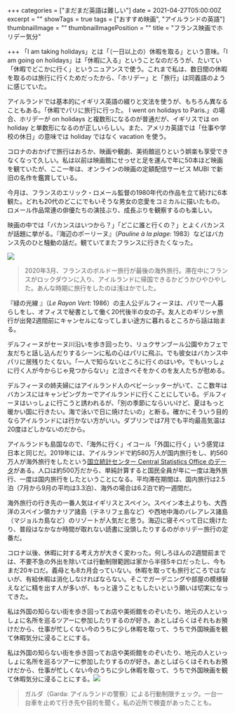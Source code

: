 +++
categories = ["まだまだ英語は難しい"]
date = 2021-04-27T05:00:00Z
excerpt = ""
showTags = true
tags = ["おすすめ映画", "アイルランドの英語"]
thumbnailImage = ""
thumbnailImagePosition = ""
title = "フランス映画でホリデー気分"

+++
「I am taking holidays」とは「（一日以上の）休暇を取る」という意味。「I am going on holidays」は「休暇に入る」ということなのだろうが、たいてい「休暇でどこかに行く」というニュアンスで使う。これまで私は、数日間の休暇を取るのは旅行に行くためだったから、「ホリデー」と「旅行」は同義語のように感じていた。

<!--more-->

アイルランドでは基本的にイギリス英語の綴りと文法を使うが、もちろん異なることもある。「休暇でパリに旅行に行った。 I went on holidays to Paris.」の場合、ホリデーが on holidays と複数形になるのが普通だが、イギリスでは on holiday と単数形になるのが正しいらしい。また、アメリカ英語では「仕事や学校の休日」の意味では holiday ではなく vacation を使う。

コロナのおかげで旅行はおろか、映画や観劇、美術館巡りという娯楽も享受できなくなって久しい。私は以前は映画館にせっせと足を運んで年に50本ほど映画を観ていたが、ここ一年は、オンラインの映画の定額配信サービス MUBI で新旧の名作を鑑賞している。

今月は、フランスのエリック・ロメール監督の1980年代の作品を立て続けに6本観た。どれも20代のどこにでもいそうな男女の恋愛をコミカルに描いたもの。ロメール作品常連の俳優たちの演技ぶり、成長ぶりを観察するのも楽しい。

映画の中では「バカンスはいつから？」「どこに誰と行くの？」とよくバカンスが話題に挙がる。『海辺のポーリーヌ』（_Pauline à la plage_: 1983）などはバカンス先のひと騒動の話だ。観ていてまたフランスに行きたくなった。

![](/images/bordeaux.webp)

> 2020年3月、フランスのボルドー旅行が最後の海外旅行。滞在中にフランスがロックダウンに入り、アイルランドに帰国できるかどうかひやひやした。あんな時期に旅行をしたのは浅はかでした。

『緑の光線 』（_Le Rayon Vert_: 1986）の主人公デルフィーヌは、パリで一人暮らしをし、オフィスで秘書として働く20代後半の女の子。友人とのギリシャ旅行が出発2週間前にキャンセルになってしまい途方に暮れるところから話は始まる。

デルフィーヌがセーヌ川沿いを歩き回ったり、リュクサンブール公園やカフェで友だちと話し込んだりするシーンに私の心はパリに飛ぶ。でも彼女はバカンス中パリに居残りたくない。「一人で知らないところに行くのはいや。でもいっしょに行く人が今からじゃ見つからない」と泣きべそをかくのを友人たちが慰める。

デルフィーヌの姉夫婦にはアイルランド人のベビーシッターがいて、ここ数年はバカンスにはキャンピングカーでアイルランドに行くことにしている。デルフィーヌはいっしょに行こうと誘われるが、「別の季節にならいいけど、夏はもっと暖かい国に行きたい。海で泳いで日に焼けたいの」と断る。確かにそういう目的ならアイルランドには行かない方がいい。ダブリンでは7月でも平均最高気温は20度ほどしかないのだから。

アイルランドも島国なので、「海外に行く」イコール「外国に行く」いう感覚は日本と同じだ。2019年には、アイルランドで約580万人が国内旅行をし、約560万人が海外旅行をしたという[国立統計センター Central Statistics Office のデータ](https://www.cso.ie/en/releasesandpublications/er/hts/householdtravelsurveyquarter4andyear2019/ "CSO")がある。人口は約500万だから、単純計算すると国民全員が年に一度は海外旅行、一度は国内旅行をしたということになる。平均滞在期間は、国内旅行は2.5泊（7月から9月の平均は3.3泊）、海外の場合は6.2泊で約一週間だ。

海外旅行の行き先の一番人気はイギリスとスペイン。スペイン本土よりも、大西洋のスペイン領カナリア諸島（テネリフェ島など）や西地中海のバレアレス諸島（マジョルカ島など）のリゾートが人気だと思う。海辺に寝そべって日に焼けたり、普段はなかなか時間が取れない読書に没頭したりするのがホリデー旅行の定番だ。

コロナ以後、休暇に対する考え方が大きく変わった。何しろほんの2週間前までは、不要不急の外出を除いては行動制限範囲は家から半径5キロだったし、今もまだ20キロだ。義母とも8カ月会っていない。休暇を取っても旅行どころではないが、有給休暇は消化しなければならない。そこでガーデニングや部屋の模様替えなどに精を出す人が多いが、もっと違うこともしたいという願いは切実になってきた。

私は外国の知らない街を歩き回ってお店や美術館をのぞいたり、地元の人といっしょに名所を巡るツアーに参加したりするのが好き。あとしばらくはそれもお預けだから、仕事が忙しくない今のうちに少し休暇を取って、うちで外国映画を観て休暇気分に浸ることにする。

私は外国の知らない街を歩き回ってお店や美術館をのぞいたり、地元の人といっしょに名所を巡るツアーに参加したりするのが好き。あとしばらくはそれもお預けだから、仕事が忙しくない今のうちに少し休暇を取って、うちで外国映画を観て休暇気分に浸ることにする。![](/images/garda.webp)

> ガルダ（Garda: アイルランドの警察）による行動制限チェック。一台一台車を止めて行き先や目的を聞く。私の近所で検査があったことも。